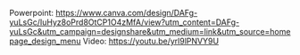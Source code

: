 Powerpoint: https://www.canva.com/design/DAFg-yuLsGc/IuHyz8oPrd8OtCP1O4zMfA/view?utm_content=DAFg-yuLsGc&utm_campaign=designshare&utm_medium=link&utm_source=homepage_design_menu
Video: https://youtu.be/yrl9lPNVY9U
